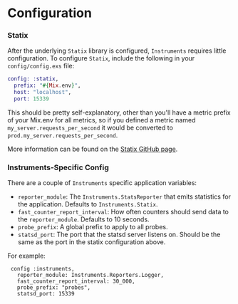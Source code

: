 # Configuration

### Statix

After the underlying `Statix` library is configured, `Instruments` requires little configuration.
To configure `Statix`, include the following in your `config/config.exs` file:

```elixir 
config: :statix, 
  prefix: "#{Mix.env}",
  host: "localhost",
  port: 15339 
```
This should be pretty self-explanatory, other than you'll have a metric prefix of your 
Mix.env for all metrics, so if you defined a metric named `my_server.requests_per_second` it would be 
converted to `prod.my_server.requests_per_second`. 

More information can be found on the [Statix GitHub page](https://github.com/lexmag/statix#configuration).

### Instruments-Specific Config 

There are a couple of `Instruments` specific application variables: 

* `reporter_module`: The `Instruments.StatsReporter` that emits statistics for the application. Defaults
                     to `Instruments.Statix`.
* `fast_counter_report_interval`: How often counters should send data to the `reporter_module`. Defaults
                                  to 10 seconds.
* `probe_prefix`: A global prefix to apply to all probes.
* `statsd_port`: The port that the statsd server listens on. Should be the same as the port in the statix 
                 configuration above.

For example:

     config :instruments, 
       reporter_module: Instruments.Reporters.Logger,
       fast_counter_report_interval: 30_000,
       probe_prefix: "probes",
       statsd_port: 15339
